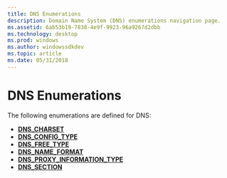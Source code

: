 ```yaml
---
title: DNS Enumerations
description: Domain Name System (DNS) enumerations navigation page.
ms.assetid: 6ab53b19-7838-4e9f-9923-96a9267d2dbb
ms.technology: desktop
ms.prod: windows
ms.author: windowssdkdev
ms.topic: article
ms.date: 05/31/2018
---
```


# DNS Enumerations

The following enumerations are defined for DNS:

-   [**DNS\_CHARSET**](/windows/desktop/api/Windns/ne-windns-_dns_charset)
-   [**DNS\_CONFIG\_TYPE**](/windows/desktop/api/Windns/ne-windns-__unnamed_enum_0)
-   [**DNS\_FREE\_TYPE**](/windows/desktop/api/Windns/ne-windns-__unnamed_enum_1)
-   [**DNS\_NAME\_FORMAT**](/windows/desktop/api/Windns/ne-windns-_dns_name_format)
-   [**DNS\_PROXY\_INFORMATION\_TYPE**](/windows/desktop/api/Windns/ne-windns-dns_proxy_information_type)
-   [**DNS\_SECTION**](/windows/desktop/api/Windns/ne-windns-_dnssection)

 

 




